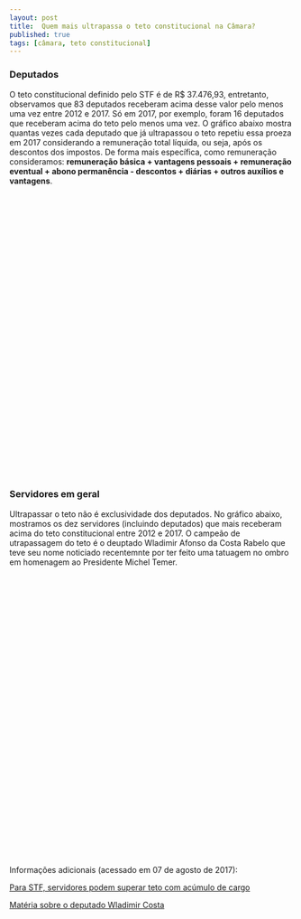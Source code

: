 ```yaml
---
layout: post
title:  Quem mais ultrapassa o teto constitucional na Câmara?
published: true
tags: [câmara, teto constitucional]
---
```










### Deputados

O teto constitucional definido pelo STF é de R$ 37.476,93, entretanto, observamos que 83 deputados receberam acima desse valor pelo menos uma vez entre 2012 e 2017. Só em 2017, por exemplo, foram 16 deputados que receberam acima do teto pelo menos uma vez. O gráfico abaixo mostra quantas vezes cada deputado que já ultrapassou o teto repetiu essa proeza em 2017 considerando a remuneração total líquida, ou seja, após os descontos dos impostos. De forma mais específica, como remuneração consideramos: **remuneração básica + vantagens pessoais + remuneração eventual + abono permanência - descontos + diárias + outros auxílios e vantagens**.

<!--html_preserve--><div id="htmlwidget-248b1088b502daf8fa47" style="width:100%;height:500px;" class="highchart html-widget"></div>
<script type="application/json" data-for="htmlwidget-248b1088b502daf8fa47">{"x":{"hc_opts":{"title":{"text":null},"yAxis":{"title":{"text":null}},"credits":{"enabled":false},"exporting":{"enabled":false},"plotOptions":{"series":{"turboThreshold":0},"treemap":{"layoutAlgorithm":"squarified"},"bubble":{"minSize":5,"maxSize":25}},"annotationsOptions":{"enabledButtons":false},"tooltip":{"delayForDisplay":10},"chart":{"type":"column"},"xAxis":{"categories":["\"GUILHERME MUSSI FERREIRA\"","\"PAULO SALIM MALUF\"","\"VINICIUS DE AZEVEDO GURGEL\"","\"ANTONIO LAZARO SILVA\"","\"ARTHUR VIRGILIO DO CARMO RIBEIRO BISNETO\"","\"ATILA SIDNEY LINS ALBUQUERQUE\"","\"EZEQUIEL CORTAZ TEIXEIRA\"","\"LUZIA MARIA FERREIRA\"","\"MAGDA MOFATTO HON\"","\"MARINALDO ROSENDO DE ALBUQUERQUE\"","\"OSMAR STUART BERTOLDI\"","\"WLADIMIR AFONSO DA COSTA RABELO\""]},"series":[{"data":[3,2,2,1,1,1,1,1,1,1,1,1],"name":"Meses acima do teto"}]},"theme":{"chart":{"backgroundColor":"transparent"}},"conf_opts":{"global":{"Date":null,"VMLRadialGradientURL":"http =//code.highcharts.com/list(version)/gfx/vml-radial-gradient.png","canvasToolsURL":"http =//code.highcharts.com/list(version)/modules/canvas-tools.js","getTimezoneOffset":null,"timezoneOffset":0,"useUTC":true},"lang":{"contextButtonTitle":"Chart context menu","decimalPoint":".","downloadJPEG":"Download JPEG image","downloadPDF":"Download PDF document","downloadPNG":"Download PNG image","downloadSVG":"Download SVG vector image","drillUpText":"Back to {series.name}","invalidDate":null,"loading":"Loading...","months":["January","February","March","April","May","June","July","August","September","October","November","December"],"noData":"No data to display","numericSymbols":["k","M","G","T","P","E"],"printChart":"Print chart","resetZoom":"Reset zoom","resetZoomTitle":"Reset zoom level 1:1","shortMonths":["Jan","Feb","Mar","Apr","May","Jun","Jul","Aug","Sep","Oct","Nov","Dec"],"thousandsSep":" ","weekdays":["Sunday","Monday","Tuesday","Wednesday","Thursday","Friday","Saturday"]}},"type":"chart","fonts":[],"debug":false},"evals":[],"jsHooks":[]}</script><!--/html_preserve-->

### Servidores em geral
  
Ultrapassar o teto não é exclusividade dos deputados. No gráfico abaixo, mostramos os dez servidores (incluindo deputados) que mais receberam acima do teto constitucional entre 2012 e 2017. O campeão de utrapassagem do teto é o deuptado Wladimir Afonso da Costa Rabelo que teve seu nome noticiado recentemnte por ter feito uma tatuagem no ombro em homenagem ao Presidente Michel Temer. 

<!--html_preserve--><div id="htmlwidget-26f7ccfdad1f0ca6c8c0" style="width:100%;height:500px;" class="highchart html-widget"></div>
<script type="application/json" data-for="htmlwidget-26f7ccfdad1f0ca6c8c0">{"x":{"hc_opts":{"title":{"text":null},"yAxis":{"title":{"text":"Meses que ultrapassou o teto"},"type":"linear"},"credits":{"enabled":false},"exporting":{"enabled":false},"plotOptions":{"series":{"turboThreshold":0,"showInLegend":true,"marker":{"enabled":true}},"treemap":{"layoutAlgorithm":"squarified"},"bubble":{"minSize":5,"maxSize":25},"scatter":{"marker":{"symbol":"circle"}}},"annotationsOptions":{"enabledButtons":false},"tooltip":{"delayForDisplay":10},"series":[{"name":"\"ANALISTA LEGISLATIVO\"","data":[{"nome":"\"EUGENIO GREGGIANIN\"","cargo":"\"ANALISTA LEGISLATIVO\"","remuneracao_total":4,"y":4,"name":"\"EUGENIO GREGGIANIN\""},{"nome":"\"CARLOS ANTONIO MENDES RIBEIRO LESSA\"","cargo":"\"ANALISTA LEGISLATIVO\"","remuneracao_total":3,"y":3,"name":"\"CARLOS ANTONIO MENDES RIBEIRO LESSA\""},{"nome":"\"JOAO MARCOS FERREIRA CANTARINO\"","cargo":"\"ANALISTA LEGISLATIVO\"","remuneracao_total":3,"y":3,"name":"\"JOAO MARCOS FERREIRA CANTARINO\""},{"nome":"\"LEONARDO COSTA SCHULER\"","cargo":"\"ANALISTA LEGISLATIVO\"","remuneracao_total":3,"y":3,"name":"\"LEONARDO COSTA SCHULER\""},{"nome":"\"MARIO LUIS GURGEL DE SOUZA\"","cargo":"\"ANALISTA LEGISLATIVO\"","remuneracao_total":3,"y":3,"name":"\"MARIO LUIS GURGEL DE SOUZA\""}],"type":"column"},{"name":"\"DEPUTADO\"","data":[{"nome":"\"WLADIMIR AFONSO DA COSTA RABELO\"","cargo":"\"DEPUTADO\"","remuneracao_total":9,"y":9,"name":"\"WLADIMIR AFONSO DA COSTA RABELO\""},{"nome":"\"GUILHERME MUSSI FERREIRA\"","cargo":"\"DEPUTADO\"","remuneracao_total":6,"y":6,"name":"\"GUILHERME MUSSI FERREIRA\""},{"nome":"\"PAULO SALIM MALUF\"","cargo":"\"DEPUTADO\"","remuneracao_total":5,"y":5,"name":"\"PAULO SALIM MALUF\""},{"nome":"\"VINICIUS DE AZEVEDO GURGEL\"","cargo":"\"DEPUTADO\"","remuneracao_total":5,"y":5,"name":"\"VINICIUS DE AZEVEDO GURGEL\""},{"nome":"\"EDMAR DE SOUZA ARRUDA\"","cargo":"\"DEPUTADO\"","remuneracao_total":4,"y":4,"name":"\"EDMAR DE SOUZA ARRUDA\""}],"type":"column"}],"xAxis":{"type":"category","title":{"text":"Nome do Servidor"}}},"theme":{"chart":{"backgroundColor":"transparent"}},"conf_opts":{"global":{"Date":null,"VMLRadialGradientURL":"http =//code.highcharts.com/list(version)/gfx/vml-radial-gradient.png","canvasToolsURL":"http =//code.highcharts.com/list(version)/modules/canvas-tools.js","getTimezoneOffset":null,"timezoneOffset":0,"useUTC":true},"lang":{"contextButtonTitle":"Chart context menu","decimalPoint":".","downloadJPEG":"Download JPEG image","downloadPDF":"Download PDF document","downloadPNG":"Download PNG image","downloadSVG":"Download SVG vector image","drillUpText":"Back to {series.name}","invalidDate":null,"loading":"Loading...","months":["January","February","March","April","May","June","July","August","September","October","November","December"],"noData":"No data to display","numericSymbols":["k","M","G","T","P","E"],"printChart":"Print chart","resetZoom":"Reset zoom","resetZoomTitle":"Reset zoom level 1:1","shortMonths":["Jan","Feb","Mar","Apr","May","Jun","Jul","Aug","Sep","Oct","Nov","Dec"],"thousandsSep":" ","weekdays":["Sunday","Monday","Tuesday","Wednesday","Thursday","Friday","Saturday"]}},"type":"chart","fonts":[],"debug":false},"evals":[],"jsHooks":[]}</script><!--/html_preserve-->


Informações adicionais (acessado em 07 de agosto de 2017):
  
[Para STF, servidores podem superar teto com acúmulo de cargo](http://www1.folha.uol.com.br/poder/2017/04/1879189-para-stf-servidores-podem-superar-teto-com-acumulo-de-cargo.shtml)

[Matéria sobre o deputado Wladimir Costa](http://exame.abril.com.br/brasil/wladimir-costa-o-tatuado-simbolico/)
  
